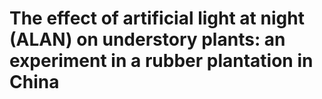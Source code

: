 # **The effect of artificial light at night (ALAN) on understory plants: an experiment in a rubber plantation in China** 
